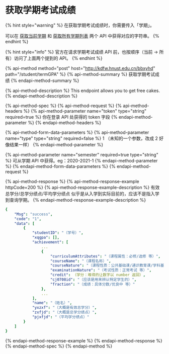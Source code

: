# 获取学期考试成绩

{% hint style="warning" %}
在获取学期考试成绩时，你需要传入「学期」。

可以在 [获取当前学期](https://kdjw.docs.jakting.com/term/current-term) 和 [获取所有学期列表](https://kdjw.docs.jakting.com/term/all-term) 两个 API 中获得对应的字符串。
{% endhint %}

{% hint style="info" %}
官方在请求学期考试成绩 API 前，也按顺序（当前 → 所有）访问了上面两个提到的 API。
{% endhint %}

{% api-method method="post" host="http://kdfw.hnust.edu.cn/bbxyhd" path="/student/termGPA" %}
{% api-method-summary %}
获取学期考试成绩
{% endapi-method-summary %}

{% api-method-description %}
This endpoint allows you to get free cakes.
{% endapi-method-description %}

{% api-method-spec %}
{% api-method-request %}
{% api-method-headers %}
{% api-method-parameter name="token" type="string" required=true %}
你在登录 API 处获得的 token 字段
{% endapi-method-parameter %}
{% endapi-method-headers %}

{% api-method-form-data-parameters %}
{% api-method-parameter name="type" type="string" required=false %}
1   （未知的一个参数，改成 2 好像结果一样）
{% endapi-method-parameter %}

{% api-method-parameter name="semester" required=true type="string" %}
可从学期 API 中获得。eg：2020-2021-1
{% endapi-method-parameter %}
{% endapi-method-form-data-parameters %}
{% endapi-method-request %}

{% api-method-response %}
{% api-method-response-example httpCode=200 %}
{% api-method-response-example-description %}
有效总学分/总学分绩点/平均学分绩点 似乎是从入学到实际目前的，应该不是指入学到查询学期。
{% endapi-method-response-example-description %}

```yaml
{
    "Msg": "success",
    "code": "1",
    "data": [
        {
            "studentID": "（学号）",
            "xqgpa": [],
            "achievement": [
                ...
                {
                    "curriculumAttributes": "（课程属性：必修/选修 等）",
                    "courseName": "（课程名称）",
                    "courseNature": "（课程性质：公共基础课/通识教育课/学科基础课/专业课 等）",
                    "examinationNature": "（考试性质：正常考试 等）",
                    "credit": （学分：难得的让数字以 number 返回）,
                    "cj0708id": "（应该是用来辨认特定学生的）",
                    "fraction": "（成绩：具体分数/优良中 等）"
                },
                ...
            ],
            "name": "（姓名）",
            "yxzxf": "（大概是有效总学分）",
            "zxfjd": "（大概是总学分绩点）",
            "pjxfjd": "（平均学分绩点）"
        }
    ]
}
```
{% endapi-method-response-example %}
{% endapi-method-response %}
{% endapi-method-spec %}
{% endapi-method %}



